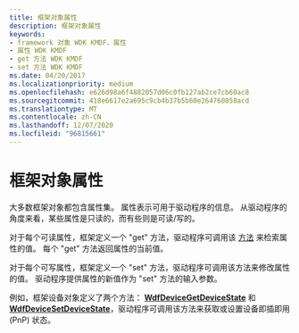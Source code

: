 ```yaml
---
title: 框架对象属性
description: 框架对象属性
keywords:
- framework 对象 WDK KMDF，属性
- 属性 WDK KMDF
- get 方法 WDK KMDF
- set 方法 WDK KMDF
ms.date: 04/20/2017
ms.localizationpriority: medium
ms.openlocfilehash: e626d98a6f4882057d06c0fb127ab2ce7cb60ac8
ms.sourcegitcommit: 418e6617e2a695c9cb4b37b5b60e264760858acd
ms.translationtype: MT
ms.contentlocale: zh-CN
ms.lasthandoff: 12/07/2020
ms.locfileid: "96815661"
---
```

# <a name="framework-object-properties"></a>框架对象属性





大多数框架对象都包含属性集。 属性表示可用于驱动程序的信息。 从驱动程序的角度来看，某些属性是只读的，而有些则是可读/写的。

对于每个可读属性，框架定义一个 "get" 方法，驱动程序可调用该 [方法](framework-object-methods.md) 来检索属性的值。 每个 "get" 方法返回属性的当前值。

对于每个可写属性，框架定义一个 "set" 方法，驱动程序可调用该方法来修改属性的值。 驱动程序提供属性的新值作为 "set" 方法的输入参数。

例如，框架设备对象定义了两个方法： [**WdfDeviceGetDeviceState**](/windows-hardware/drivers/ddi/wdfdevice/nf-wdfdevice-wdfdevicegetdevicestate) 和 [**WdfDeviceSetDeviceState**](/windows-hardware/drivers/ddi/wdfdevice/nf-wdfdevice-wdfdevicesetdevicestate)，驱动程序可调用该方法来获取或设置设备即插即用 (PnP) 状态。

 

